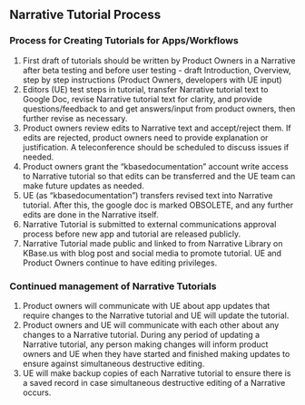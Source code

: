 ## Narrative Tutorial Process

### Process for Creating Tutorials for Apps/Workflows
1) First draft of tutorials should be written by Product Owners in a Narrative after beta testing and before user testing - draft Introduction, Overview, step by step instructions (Product Owners, developers with UE input)
2) Editors (UE) test steps in tutorial, transfer Narrative tutorial text to Google Doc, revise Narrative tutorial text for clarity, and provide questions/feedback to and get answers/input from product owners, then further revise as necessary.
3) Product owners review edits to Narrative text and accept/reject them. If edits are rejected, product owners need to provide explanation or justification. A teleconference should be scheduled to discuss issues if needed.
4) Product owners grant the “kbasedocumentation” account write access to Narrative tutorial so that edits can be transferred and the UE team can make future updates as needed.
5) UE (as “kbasedocumentation”) transfers revised text into Narrative tutorial. After this, the google doc is marked OBSOLETE, and any further edits are done in the Narrative itself.
6) Narrative Tutorial is submitted to external communications approval process before new app and tutorial are released publicly.
7) Narrative Tutorial made public and linked to from Narrative Library on KBase.us with blog post and social media to promote tutorial. UE and Product Owners continue to have editing privileges.

### Continued management of Narrative Tutorials
1) Product owners will communicate with UE about app updates that require changes to the Narrative tutorial and UE will update the tutorial. 
2) Product owners and UE will communicate with each other about any changes to a Narrative tutorial. During any period of updating a Narrative tutorial, any person making changes will inform product owners and UE when they have started and finished making updates to ensure against simultaneous destructive editing.
3) UE will make backup copies of each Narrative tutorial to ensure there is a saved record in case simultaneous destructive editing of a Narrative occurs. 
